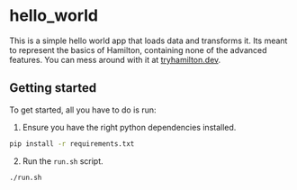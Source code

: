 # hello\_world

This is a simple hello world app that loads data and transforms it. Its meant to represent the
basics of Hamilton, containing none of the advanced features. You can mess around with it at
[tryhamilton.dev](https://www.tryhamilton.dev).

## Getting started

To get started, all you have to do is run:

1. Ensure you have the right python dependencies installed.
```bash
pip install -r requirements.txt
```

2. Run the `run.sh` script.
```bash
./run.sh
```